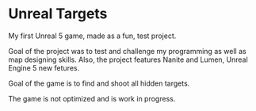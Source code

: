 # Unreal Targets
 My first Unreal 5 game, made as a fun, test project.
 
 Goal of the project was to test and challenge my programming as well as map designing skills. Also, the project features Nanite and Lumen, Unreal Engine 5 new fetures.
 
 Goal of the game is to find and shoot all hidden targets.

The game is not optimized and is work in progress. 
